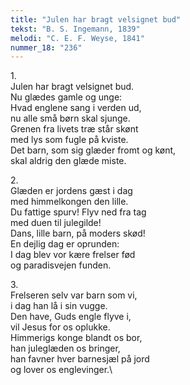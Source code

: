 ```yaml
---
title: "Julen har bragt velsignet bud"
tekst: "B. S. Ingemann, 1839"
melodi: "C. E. F. Weyse, 1841"
nummer_18: "236"
---
```

1\.\
Julen har bragt velsignet bud.\
Nu glædes gamle og unge:\
Hvad englene sang i verden ud,\
nu alle små børn skal sjunge.\
Grenen fra livets træ står skønt\
med lys som fugle på kviste.\
Det barn, som sig glæder fromt og kønt,\
skal aldrig den glæde miste.

2\.\
Glæden er jordens gæst i dag\
med himmelkongen den lille.\
Du fattige spurv! Flyv ned fra tag\
med duen til julegilde!\
Dans, lille barn, på moders skød!\
En dejlig dag er oprunden:\
I dag blev vor kære frelser fød\
og paradisvejen funden.

3\.\
Frelseren selv var barn som vi,\
i dag han lå i sin vugge.\
Den have, Guds engle flyve i,\
vil Jesus for os oplukke.\
Himmerigs konge blandt os bor,\
han juleglæden os bringer,\
han favner hver barnesjæl på jord\
og lover os englevinger.\
